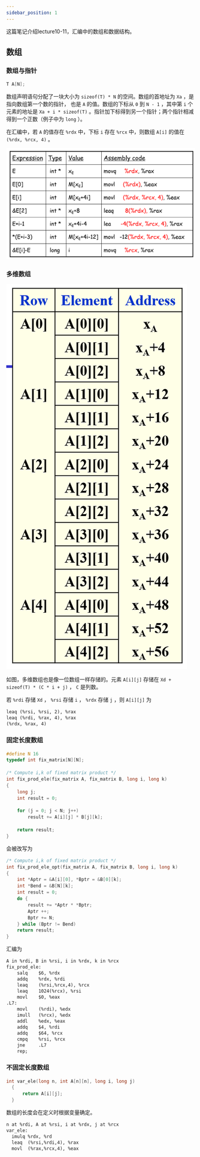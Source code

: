 ```yaml
---
sidebar_position: 1
---
```


这篇笔记介绍lecture10-11，汇编中的数组和数据结构。 

## 数组

### 数组与指针

```C
T A[N];
```

数组声明语句分配了一块大小为 ``sizeof(T) * N`` 的空间。数组的首地址为 ``Xa`` ，是指向数组第一个数的指针， 也是 ``A`` 的值。数组的下标从 ``0`` 到 ``N - 1`` ，其中第 ``i`` 个元素的地址是 ``Xa + i * sizeof(T)`` 。指针加下标得到另一个指针；两个指针相减得到一个正数（例子中为 ``long`` ）。  

在汇编中，若 ``A`` 的值存在 ``%rdx`` 中，下标 ``i`` 存在 ``%rcx`` 中，则数组 ``A[i]`` 的值在 ``(%rdx, %rcx, 4)`` 。  

![pointer arithmetic](./img/pointer%20arithmetic.png)  

### 多维数组

![nested array](./img/nested%20array.png)  

如图，多维数组也是像一位数组一样存储的。元素 ``A[i][j]`` 存储在 ``Xd + sizeof(T) * (C * i + j)`` ， ``C`` 是列数。  

若 ``%rdi`` 存储 ``Xd`` ， ``%rsi`` 存储 ``i`` ， ``%rdx`` 存储 ``j`` ，则 ``A[i][j]`` 为  

```x86asm
leaq (%rsi, %rsi, 2), %rax
leaq (%rdi, %rax, 4), %rax
(%rdx, %rax, 4)
```

### 固定长度数组

```C
#define N 16
typedef int fix_matrix[N][N];

/* Compute i,k of fixed matrix product */
int fix_prod_ele(fix_matrix A, fix_matrix B, long i, long k)
{
    long j;
    int result = 0;

    for (j = 0; j < N; j++)
        result += A[i][j] * B[j][k];

    return result;
}
```

会被改写为  

```C
/* Compute i,k of fixed matrix product */
int fix_prod_ele_opt(fix_matrix A, fix_matrix B, long i, long k)
{
    int *Aptr = &A[i][0], *Bptr = &B[0][k];
    int *Bend = &B[N][k]; 
    int result = 0;
    do {
        result += *Aptr * *Bptr;
        Aptr ++;
        Bptr += N;
    } while (Bptr != Bend)
    return result;
}
```

汇编为  

```x86asm
A in %rdi, B in %rsi, i in %rdx, k in %rcx
fix_prod_ele:
    salq 	$6, %rdx
    addq 	%rdx, %rdi
    leaq 	(%rsi,%rcx,4), %rcx
    leaq 	1024(%rcx), %rsi
    movl 	$0, %eax
.L7:
    movl	(%rdi), %edx
    imull 	(%rcx), %edx
    addl 	%edx, %eax
    addq 	$4, %rdi
    addq 	$64, %rcx
    cmpq 	%rsi, %rcx
    jne		.L7
    rep;
```

### 不固定长度数组

```C
int var_ele(long n, int A[n][n], long i, long j)
  {
      return A[i][j];
  }
```

数组的长度会在定义时根据变量确定。  

```x86asm
n at %rdi, A at %rsi, i at %rdx, j at %rcx
var_ele:
  imulq %rdx, %rd
  leaq  (%rsi,%rdi,4), %rax
  movl  (%rax,%rcx,4), %eax
```